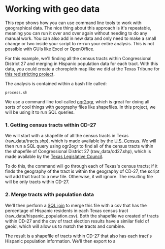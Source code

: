 # Working with geo data

This repo shows how you can use command line tools to work with geographical data. The nice thing about this approach is it's repeatable, meaning you can run it over and over again without needing to do any manual work. You can also add in new data and only need to make a small change or two inside your script to re-run your entire analysis. This is not possible with GUIs like Excel or OpenOffice.

For this example, we'll finding all the census tracts within Congressional District 27 and merging in Hispanic population data for each tract. With this data, you could create a choropleth map like we did at the Texas Tribune for [this redistricting project](https://apps.texastribune.org/texas-congressional-district-27-redistricting-hispanic-voters/).

The analysis is contained within a bash file called:

```
process.sh
```

We use a command line tool called [ogr2ogr](http://www.gdal.org/ogr2ogr.html), which is great for doing all sorts of cool things with geography files like shapefiles. In this project, we will be using it to run SQL queries.

### 1. Getting census tracts within CD-27
We will start with a shapefile of all the census tracts in Texas (raw_data/tracts.shp), which is made available by the [U.S. Census](https://www.census.gov/cgi-bin/geo/shapefiles/index.php?year=2017&layergroup=Census+Tracts). We will then run a SQL query using ogr2ogr to find all of the census tracts within the shapefile of Congressional District 27 (raw_data/cd27.shp), which is made available by the [Texas Legislative Council](http://www.tlc.texas.gov/redist/data/data.html).

To do this, the command will go through each of Texas's census tracts; if it finds the geography of the tract is within the geography of CD-27, the script will add that tract to a new file. Otherwise, it will ignore. The resulting file will be only tracts within CD-27.


### 2. Merge tracts with population data
We'll then perform a [SQL join](https://www.w3schools.com/sql/sql_join.asp) to merge this file with a csv that has the percentage of Hispanic residents in each Texas census tract (raw_data/hispanic_population.csv). Both the shapefile we created of tracts within CD-27 and the csv of tract election results have a similar field of geoid, which will allow us to match the tracts and combine.

The result is a shapefile of tracts within CD-27 that also has each tract's Hispanic population information. We'll then export to a 




